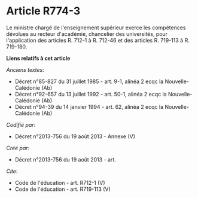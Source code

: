 # Article R774-3

Le ministre chargé de l'enseignement supérieur exerce les compétences dévolues au recteur d'académie, chancelier des
universités, pour l'application des articles R. 712-1 à R. 712-46 et des articles R. 719-113 à R. 719-180.

**Liens relatifs à cet article**

_Anciens textes_:

  - Décret n°85-827 du 31 juillet 1985 - art. 9-1, alinéa 2 ecqc la Nouvelle-Calédonie (Ab)
  - Décret n°92-657 du 13 juillet 1992 - art. 50-1, alinéa 2 ecqc la Nouvelle-Calédonie (Ab)
  - Décret n°94-39 du 14 janvier 1994 - art. 62, alinéa 2 ecqc la Nouvelle-Calédonie (Ab)

_Codifié par_:

  - Décret n°2013-756 du 19 août 2013 -  Annexe (V)

_Créé par_:

  - Décret n°2013-756 du 19 août 2013 - art.

_Cite_:

  - Code de l'éducation - art. R712-1 (V)
  - Code de l'éducation - art. R719-113 (V)
